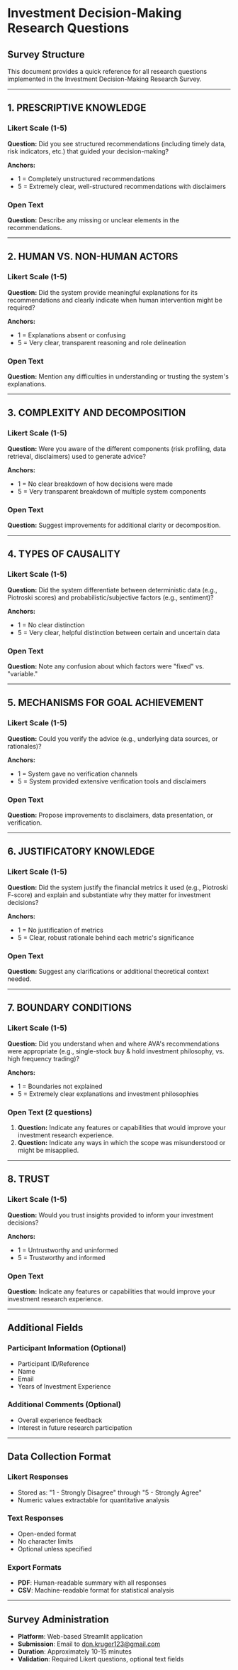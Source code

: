 # Investment Decision-Making Research Questions

## Survey Structure

This document provides a quick reference for all research questions implemented in the Investment Decision-Making Research Survey.

---

## 1. PRESCRIPTIVE KNOWLEDGE

### Likert Scale (1-5)
**Question:** Did you see structured recommendations (including timely data, risk indicators, etc.) that guided your decision-making?

**Anchors:**
- 1 = Completely unstructured recommendations
- 5 = Extremely clear, well-structured recommendations with disclaimers

### Open Text
**Question:** Describe any missing or unclear elements in the recommendations.

---

## 2. HUMAN VS. NON-HUMAN ACTORS

### Likert Scale (1-5)
**Question:** Did the system provide meaningful explanations for its recommendations and clearly indicate when human intervention might be required?

**Anchors:**
- 1 = Explanations absent or confusing
- 5 = Very clear, transparent reasoning and role delineation

### Open Text
**Question:** Mention any difficulties in understanding or trusting the system's explanations.

---

## 3. COMPLEXITY AND DECOMPOSITION

### Likert Scale (1-5)
**Question:** Were you aware of the different components (risk profiling, data retrieval, disclaimers) used to generate advice?

**Anchors:**
- 1 = No clear breakdown of how decisions were made
- 5 = Very transparent breakdown of multiple system components

### Open Text
**Question:** Suggest improvements for additional clarity or decomposition.

---

## 4. TYPES OF CAUSALITY

### Likert Scale (1-5)
**Question:** Did the system differentiate between deterministic data (e.g., Piotroski scores) and probabilistic/subjective factors (e.g., sentiment)?

**Anchors:**
- 1 = No clear distinction
- 5 = Very clear, helpful distinction between certain and uncertain data

### Open Text
**Question:** Note any confusion about which factors were "fixed" vs. "variable."

---

## 5. MECHANISMS FOR GOAL ACHIEVEMENT

### Likert Scale (1-5)
**Question:** Could you verify the advice (e.g., underlying data sources, or rationales)?

**Anchors:**
- 1 = System gave no verification channels
- 5 = System provided extensive verification tools and disclaimers

### Open Text
**Question:** Propose improvements to disclaimers, data presentation, or verification.

---

## 6. JUSTIFICATORY KNOWLEDGE

### Likert Scale (1-5)
**Question:** Did the system justify the financial metrics it used (e.g., Piotroski F-score) and explain and substantiate why they matter for investment decisions?

**Anchors:**
- 1 = No justification of metrics
- 5 = Clear, robust rationale behind each metric's significance

### Open Text
**Question:** Suggest any clarifications or additional theoretical context needed.

---

## 7. BOUNDARY CONDITIONS

### Likert Scale (1-5)
**Question:** Did you understand when and where AVA's recommendations were appropriate (e.g., single-stock buy & hold investment philosophy, vs. high frequency trading)?

**Anchors:**
- 1 = Boundaries not explained
- 5 = Extremely clear explanations and investment philosophies

### Open Text (2 questions)
1. **Question:** Indicate any features or capabilities that would improve your investment research experience.
2. **Question:** Indicate any ways in which the scope was misunderstood or might be misapplied.

---

## 8. TRUST

### Likert Scale (1-5)
**Question:** Would you trust insights provided to inform your investment decisions?

**Anchors:**
- 1 = Untrustworthy and uninformed
- 5 = Trustworthy and informed

### Open Text
**Question:** Indicate any features or capabilities that would improve your investment research experience.

---

## Additional Fields

### Participant Information (Optional)
- Participant ID/Reference
- Name
- Email
- Years of Investment Experience

### Additional Comments (Optional)
- Overall experience feedback
- Interest in future research participation

---

## Data Collection Format

### Likert Responses
- Stored as: "1 - Strongly Disagree" through "5 - Strongly Agree"
- Numeric values extractable for quantitative analysis

### Text Responses
- Open-ended format
- No character limits
- Optional unless specified

### Export Formats
- **PDF**: Human-readable summary with all responses
- **CSV**: Machine-readable format for statistical analysis

---

## Survey Administration

- **Platform**: Web-based Streamlit application
- **Submission**: Email to don.kruger123@gmail.com
- **Duration**: Approximately 10-15 minutes
- **Validation**: Required Likert questions, optional text fields

